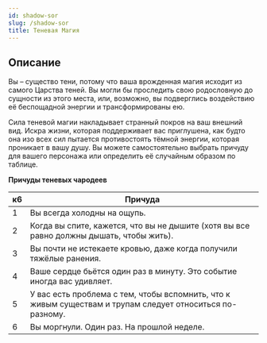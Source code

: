 ```yaml
---
id: shadow-sor
slug: /shadow-sor
title: Теневая Магия
---
```

## Описание
Вы – существо тени, потому что ваша врожденная магия исходит из самого Царства теней. Вы могли бы проследить свою родословную до сущности из этого места, или, возможно, вы подверглись воздействию её беспощадной энергии и трансформированы ею.

Сила теневой магии накладывает странный покров на ваш внешний вид. Искра жизни, которая поддерживает вас приглушена, как будто она изо всех сил пытается противостоять тёмной энергии, которая проникает в вашу душу. Вы можете самостоятельно выбрать причуду для вашего персонажа или определить её случайным образом по таблице.

**Причуды теневых чародеев**

| к6  | Причуда                                                                                                   |
| --- | --------------------------------------------------------------------------------------------------------- |
| 1   | Вы всегда холодны на ощупь.                                                                               |
| 2   | Когда вы спите, кажется, что вы не дышите (хотя вы все равно должны дышать, чтобы жить).                  |
| 3   | Вы почти не истекаете кровью, даже когда получили тяжёлые ранения.                                        |
| 4   | Ваше сердце бьётся один раз в минуту. Это событие иногда вас удивляет.                                    |
| 5   | У вас есть проблема с тем, чтобы вспомнить, что к живым существам и трупам следует относиться по-разному. |
| 6   | Вы моргнули. Один раз. На прошлой неделе.                                                                 |